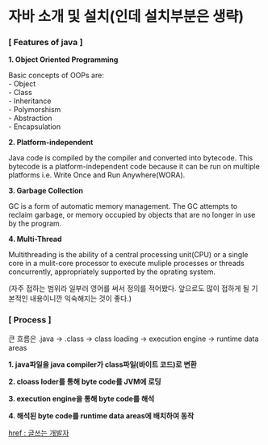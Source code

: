 # 자바 소개 및 설치(인데 설치부분은 생략)

### [ Features of java ]
**1. Object Oriented Programming**

   Basic concepts of OOPs are:  
      - Object  
      - Class  
      - Inheritance  
      - Polymorshism  
      - Abstraction  
      - Encapsulation  

**2. Platform-independent**

Java code is compiled by the compiler and converted into bytecode. This bytecode is a platform-independent code because it can be run on multiple platforms i.e. Write Once and Run Anywhere(WORA).


**3. Garbage Collection**

GC is a form of automatic memory management. The GC attempts to reclaim garbage, or memory occupied by objects that are no longer in use by the program.

**4. Multi-Thread**

Multithreading is the ability of a central processing unit(CPU) or a single core in a mulit-core processor to execute muliple processes or threads concurrently, appropriately supported by the oprating system.

(자주 접하는 범위라 일부러 영어를 써서 정의를 적어봤다. 앞으로도 많이 접하게 될 기본적인 내용이니깐 익숙해지는 것이 좋다.)

### [ Process ]

큰 흐름은 .java -> .class -> class loading -> execution engine -> runtime data areas


**1. java파일을 java compiler가 class파일(바이트 코드)로 변환**

**2. cloass loder를 통해 byte code를 JVM에 로딩**

**3. execution engine을 통해 byte code를 해석**

**4. 해석된 byte code를 runtime data areas에 배치하여 동작**

[href : 글쓰는 개발자](http://asfirstalways.tistory.com/158)
